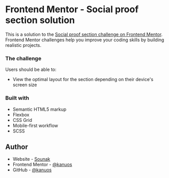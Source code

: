# Frontend Mentor - Social proof section solution

This is a solution to the [Social proof section challenge on Frontend Mentor](https://www.frontendmentor.io/challenges/social-proof-section-6e0qTv_bA). Frontend Mentor challenges help you improve your coding skills by building realistic projects. 

### The challenge

Users should be able to:

- View the optimal layout for the section depending on their device's screen size

### Built with

- Semantic HTML5 markup
- Flexbox
- CSS Grid
- Mobile-first workflow
- SCSS

## Author

- Website - [Sounak](https://www.sounakmukherjee.com)
- Frontend Mentor - [@kanuos](https://www.frontendmentor.io/profile/kanuos)
- GitHub - [@kanuos](https://www.github.com/kanuos)

